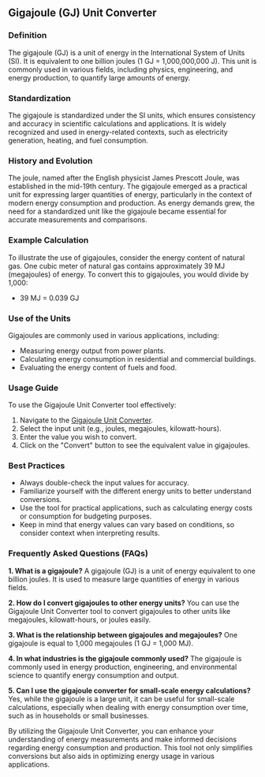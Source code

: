 ## Gigajoule (GJ) Unit Converter

### Definition
The gigajoule (GJ) is a unit of energy in the International System of Units (SI). It is equivalent to one billion joules (1 GJ = 1,000,000,000 J). This unit is commonly used in various fields, including physics, engineering, and energy production, to quantify large amounts of energy.

### Standardization
The gigajoule is standardized under the SI units, which ensures consistency and accuracy in scientific calculations and applications. It is widely recognized and used in energy-related contexts, such as electricity generation, heating, and fuel consumption.

### History and Evolution
The joule, named after the English physicist James Prescott Joule, was established in the mid-19th century. The gigajoule emerged as a practical unit for expressing larger quantities of energy, particularly in the context of modern energy consumption and production. As energy demands grew, the need for a standardized unit like the gigajoule became essential for accurate measurements and comparisons.

### Example Calculation
To illustrate the use of gigajoules, consider the energy content of natural gas. One cubic meter of natural gas contains approximately 39 MJ (megajoules) of energy. To convert this to gigajoules, you would divide by 1,000:
- 39 MJ = 0.039 GJ

### Use of the Units
Gigajoules are commonly used in various applications, including:
- Measuring energy output from power plants.
- Calculating energy consumption in residential and commercial buildings.
- Evaluating the energy content of fuels and food.

### Usage Guide
To use the Gigajoule Unit Converter tool effectively:
1. Navigate to the [Gigajoule Unit Converter](https://www.inayam.co/unit-converter/energy).
2. Select the input unit (e.g., joules, megajoules, kilowatt-hours).
3. Enter the value you wish to convert.
4. Click on the "Convert" button to see the equivalent value in gigajoules.

### Best Practices
- Always double-check the input values for accuracy.
- Familiarize yourself with the different energy units to better understand conversions.
- Use the tool for practical applications, such as calculating energy costs or consumption for budgeting purposes.
- Keep in mind that energy values can vary based on conditions, so consider context when interpreting results.

### Frequently Asked Questions (FAQs)

**1. What is a gigajoule?**
A gigajoule (GJ) is a unit of energy equivalent to one billion joules. It is used to measure large quantities of energy in various fields.

**2. How do I convert gigajoules to other energy units?**
You can use the Gigajoule Unit Converter tool to convert gigajoules to other units like megajoules, kilowatt-hours, or joules easily.

**3. What is the relationship between gigajoules and megajoules?**
One gigajoule is equal to 1,000 megajoules (1 GJ = 1,000 MJ).

**4. In what industries is the gigajoule commonly used?**
The gigajoule is commonly used in energy production, engineering, and environmental science to quantify energy consumption and output.

**5. Can I use the gigajoule converter for small-scale energy calculations?**
Yes, while the gigajoule is a large unit, it can be useful for small-scale calculations, especially when dealing with energy consumption over time, such as in households or small businesses.

By utilizing the Gigajoule Unit Converter, you can enhance your understanding of energy measurements and make informed decisions regarding energy consumption and production. This tool not only simplifies conversions but also aids in optimizing energy usage in various applications.